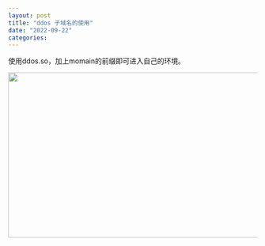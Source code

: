 ```yaml
---
layout: post
title: "ddos 子域名的使用"
date: "2022-09-22"
categories: 
---
```

<p>使用ddos.so，加上momain的前缀即可进入自己的环境。</p>

<p><img height="334" src="/uploads/ckeditor/pictures/470/image-20220922155512-1.png" width="1500" /></p>

